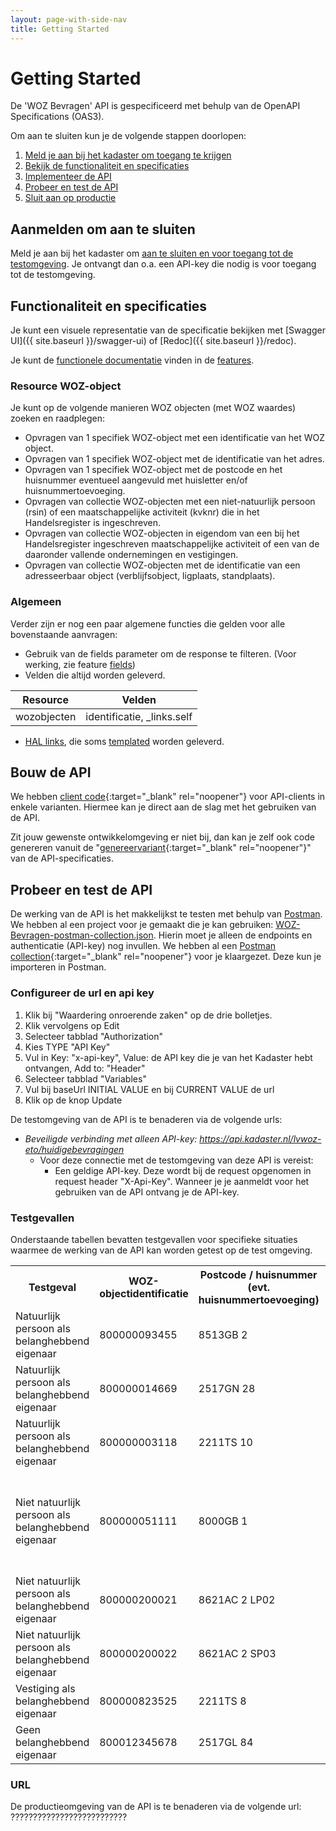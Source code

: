 ```yaml
---
layout: page-with-side-nav
title: Getting Started
---
```

# Getting Started

De 'WOZ Bevragen' API is gespecificeerd met behulp van de OpenAPI Specifications (OAS3).

Om aan te sluiten kun je de volgende stappen doorlopen:
1. [Meld je aan bij het kadaster om toegang te krijgen](#aanmelden-om-aan-te-sluiten)
2. [Bekijk de functionaliteit en specificaties](#functionaliteit-en-specificaties)
3. [Implementeer de API](#bouw-de-api)
4. [Probeer en test de API](#probeer-en-test-de-api)
5. [Sluit aan op productie](#aansluiten-op-productie)

## Aanmelden om aan te sluiten
Meld je aan bij het kadaster om [aan te sluiten en voor toegang tot de testomgeving](???????????????????????????). Je ontvangt dan o.a. een API-key die nodig is voor toegang tot de testomgeving.

## Functionaliteit en specificaties
Je kunt een visuele representatie van de specificatie bekijken met [Swagger UI]({{ site.baseurl }}/swagger-ui) of [Redoc]({{ site.baseurl }}/redoc).

Je kunt de [functionele documentatie](./features) vinden in de [features](./features).

### Resource WOZ-object 
Je kunt op de volgende manieren WOZ objecten (met WOZ waardes) zoeken en raadplegen:

- Opvragen van 1 specifiek WOZ-object met een identificatie van het WOZ object.
- Opvragen van 1 specifiek WOZ-object met de identificatie van het adres.
- Opvragen van 1 specifiek WOZ-object met de postcode en het huisnummer eventueel aangevuld met huisletter en/of huisnummertoevoeging.
- Opvragen van collectie WOZ-objecten met een niet-natuurlijk persoon (rsin) of een maatschappelijke activiteit (kvknr) die in het Handelsregister is ingeschreven.
- Opvragen van collectie WOZ-objecten in eigendom van een bij het Handelsregister ingeschreven maatschappelijke activiteit of een van de daaronder vallende ondernemingen en vestigingen.
- Opvragen van collectie WOZ-objecten met de identificatie van een adresseerbaar object (verblijfsobject, ligplaats, standplaats).

### Algemeen
Verder zijn er nog een paar algemene functies die gelden voor alle bovenstaande aanvragen:
- Gebruik van de fields parameter om de response te filteren. (Voor werking, zie feature [fields](https://github.com/VNG-Realisatie/Haal-Centraal-common/blob/v1.2.0/features/fields.feature))
- Velden die altijd worden geleverd.

|Resource                           |Velden                         |
|-----                              |------                         |
|wozobjecten                        |identificatie, _links.self     |

- [HAL links](https://tools.ietf.org/html/draft-kelly-json-hal-08), die soms [templated](https://github.com/VNG-Realisatie/Haal-Centraal-common/blob/v1.2.0/features/uri-templating.feature) worden geleverd.

## Bouw de API
We hebben [client code](https://github.com/VNG-Realisatie/Haal-Centraal-WOZ-bevragen/tree/master/code){:target="_blank" rel="noopener"} voor API-clients in enkele varianten. Hiermee kan je direct aan de slag met het gebruiken van de API.

Zit jouw gewenste ontwikkelomgeving er niet bij, dan kan je zelf ook code genereren vanuit de "[genereervariant](https://github.com/VNG-Realisatie/Haal-Centraal-WOZ-bevragen/blob/master/specificatie/genereervariant/openapi.yaml){:target="_blank" rel="noopener"}" van de API-specificaties.

## Probeer en test de API
De werking van de API is het makkelijkst te testen met behulp van [Postman](https://www.getpostman.com/).
We hebben al een project voor je gemaakt die je kan gebruiken: [WOZ-Bevragen-postman-collection.json](../test/WOZ-Bevragen-postman-collection.json). Hierin moet je alleen de endpoints en authenticatie (API-key) nog invullen.
We hebben al een [Postman collection](https://github.com/VNG-Realisatie/Haal-Centraal-WOZ-bevragen/blob/master/test/WOZ-Bevragen-postman-collection.json){:target="_blank" rel="noopener"} voor je klaargezet. Deze kun je importeren in Postman.

### Configureer de url en api key

1. Klik bij "Waardering onroerende zaken" op de drie bolletjes.
2. Klik vervolgens op Edit
3. Selecteer tabblad "Authorization"
4. Kies TYPE "API Key"
5. Vul in Key: "x-api-key", Value: de API key die je van het Kadaster hebt ontvangen, Add to: "Header"
6. Selecteer tabblad "Variables"
7. Vul bij baseUrl INITIAL VALUE en bij CURRENT VALUE de url
8. Klik op de knop Update

De testomgeving van de API is te benaderen via de volgende urls:
- _Beveiligde verbinding met alleen API-key: https://api.kadaster.nl/lvwoz-eto/huidigebevragingen_
    - Voor deze connectie met de testomgeving van deze API is vereist:
        - Een geldige API-key. Deze wordt bij de request opgenomen in request header "X-Api-Key". Wanneer je je aanmeldt voor het gebruiken van de API ontvang je de API-key.

### Testgevallen
Onderstaande tabellen bevatten testgevallen voor specifieke situaties waarmee de werking van de API kan worden getest op de test omgeving.

<table>
	<tr>
		<th>Testgeval</th>
		<th>WOZ-objectidentificatie</th>
		<th>Postcode / huisnummer (evt. huisnummertoevoeging)</th>
		<th>Bijzonderheden</th>
	</tr>                                                                    
	<tr>
		<td>Natuurlijk persoon als belanghebbend eigenaar</td>
		<td>800000093455</td>
		<td>8513GB 2</td>
    <td><li>1 adresseerbaar object identificatie</li><li>1 pandidentificatie</li></td>
	</tr>
	<tr>
		<td>Natuurlijk persoon als belanghebbend eigenaar</td>
		<td>800000014669</td>
		<td>2517GN 28</td>
    <td><li>4 waarden</li><li>1 adresseerbaar object identificatie</li></td>
	</tr>
	<tr>
		<td>Natuurlijk persoon als belanghebbend eigenaar</td>
		<td>800000003118</td>
		<td>2211TS 10</td>
    <td><li>5 waarden</li><li>1 adresseerbaar object identificatie</li></td>
	</tr>
	<tr>
		<td>Niet natuurlijk persoon als belanghebbend eigenaar</td>
		<td>800000051111</td>
		<td>8000GB 1</td>
    <td><li>4 waarden</li><li>1 adresseerbaar object identificatie</li><li>belanghebbend gebruiker</li><li>3 kadastraal onroerende zaken</li><li>3 pandidentificaties</li></td>
	</tr>
	<tr>
		<td>Niet natuurlijk persoon als belanghebbend eigenaar</td>
		<td>800000200021</td>
		<td>8621AC 2 LP02</td>
    <td><li>huisnummertoevoeging</li></td>
	</tr>
	<tr>
		<td>Niet natuurlijk persoon als belanghebbend eigenaar</td>
		<td>800000200022</td>
		<td>8621AC 2 SP03</td>
    <td></td>
	</tr>
	<tr>
		<td>Vestiging als belanghebbend eigenaar</td>
		<td>800000823525</td>
		<td>2211TS 8</td>
    <td><li>6 waarden</li><li>1 adresseerbaar object identificatie</li></td>
	</tr>
	<tr>
		<td>Geen belanghebbend eigenaar</td>
		<td>800012345678</td>
		<td>2517GL 84</td>
    <td><li>3 adresseerbaar object identificaties</li></td>
	</tr>
</table>

### URL
De productieomgeving van de API is te benaderen via de volgende url: ??????????????????????????
